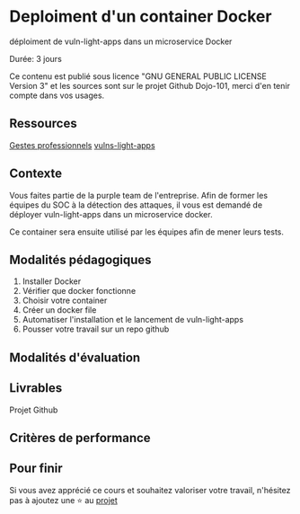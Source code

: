 # Deploiment d'un container Docker

déploiment de vuln-light-apps dans un microservice Docker

Durée: 3 jours

Ce contenu est publié sous licence "GNU GENERAL PUBLIC LICENSE Version 3" et les sources sont sur le projet Github Dojo-101, merci d'en tenir compte dans vos usages.

## Ressources


[Gestes professionnels](https://github.com/Aif4thah/Dojo-101)
[vulns-light-apps](https://github.com/Aif4thah/Vulnerable-Light-Apps)


## Contexte

Vous faites partie de la purple team de l'entreprise. Afin de former les équipes du SOC à la détection des attaques, il vous est demandé de déployer vuln-light-apps dans un microservice docker.

Ce container sera ensuite utilisé par les équipes afin de mener leurs tests.


## Modalités pédagogiques

1. Installer Docker
2. Vérifier que docker fonctionne
3. Choisir votre container
4. Créer un docker file
5. Automatiser l'installation et le lancement de vuln-light-apps
6. Pousser votre travail sur un repo github



## Modalités d'évaluation


## Livrables

Projet Github


## Critères de performance


## Pour finir

Si vous avez apprécié ce cours et souhaitez valoriser votre travail, n'hésitez pas à ajoutez une ⭐ au [projet](https://github.com/Aif4thah/Dojo-101)
